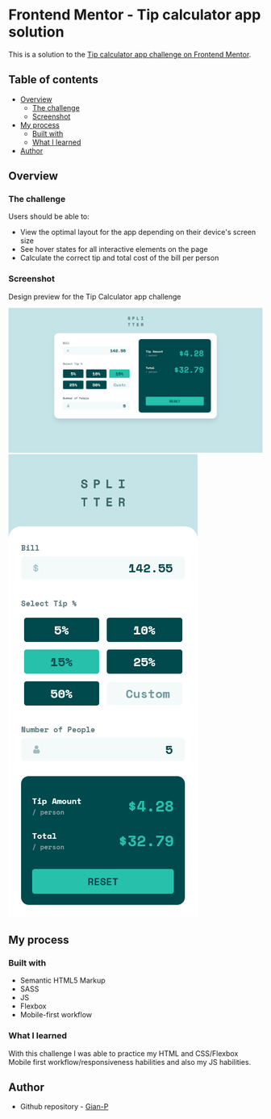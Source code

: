 # Frontend Mentor - Tip calculator app solution

This is a solution to the [Tip calculator app challenge on Frontend Mentor](https://www.frontendmentor.io/challenges/tip-calculator-app-ugJNGbJUX).

## Table of contents

- [Overview](#overview)
  - [The challenge](#the-challenge)
  - [Screenshot](#screenshot)
- [My process](#my-process)
  - [Built with](#built-with)
  - [What I learned](#what-i-learned)
- [Author](#author)

## Overview

### The challenge

Users should be able to:

- View the optimal layout for the app depending on their device's screen size
- See hover states for all interactive elements on the page
- Calculate the correct tip and total cost of the bill per person

### Screenshot

Design preview for the Tip Calculator app challenge

![desktop](./desktop.png)
![mobile](./mobile.png)

## My process

### Built with

- Semantic HTML5 Markup
- SASS
- JS
- Flexbox
- Mobile-first workflow

### What I learned

With this challenge I was able to practice my HTML and CSS/Flexbox Mobile first workflow/responsiveness habilities and also my JS habilities.

## Author

- Github repository - [Gian-P](https://github.com/Gian-P)

